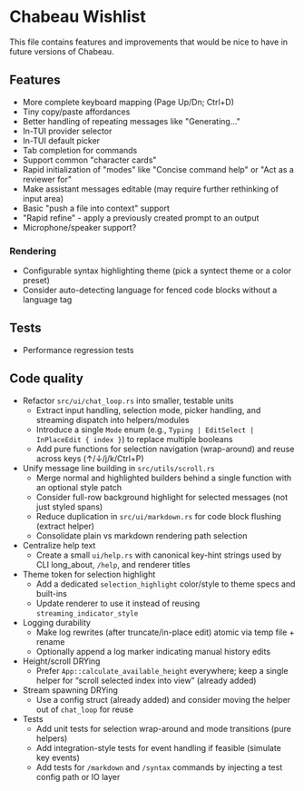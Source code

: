 # Chabeau Wishlist

This file contains features and improvements that would be nice to have in future versions of Chabeau.

## Features

- More complete keyboard mapping (Page Up/Dn; Ctrl+D)
- Tiny copy/paste affordances
- Better handling of repeating messages like "Generating..."
- In-TUI provider selector
- In-TUI default picker
- Tab completion for commands
- Support common "character cards"
- Rapid initialization of "modes" like "Concise command help" or "Act as a reviewer for" 
- Make assistant messages editable (may require further rethinking of input area)
- Basic "push a file into context" support
- "Rapid refine" - apply a previously created prompt to an output
- Microphone/speaker support?

### Rendering
- Configurable syntax highlighting theme (pick a syntect theme or a color preset)
- Consider auto-detecting language for fenced code blocks without a language tag

## Tests

- Performance regression tests

## Code quality

- Refactor `src/ui/chat_loop.rs` into smaller, testable units
  - Extract input handling, selection mode, picker handling, and streaming dispatch into helpers/modules
  - Introduce a single `Mode` enum (e.g., `Typing | EditSelect | InPlaceEdit { index }`) to replace multiple booleans
  - Add pure functions for selection navigation (wrap-around) and reuse across keys (↑/↓/j/k/Ctrl+P)
- Unify message line building in `src/utils/scroll.rs`
  - Merge normal and highlighted builders behind a single function with an optional style patch
  - Consider full-row background highlight for selected messages (not just styled spans)
  - Reduce duplication in `src/ui/markdown.rs` for code block flushing (extract helper)
  - Consolidate plain vs markdown rendering path selection
- Centralize help text
  - Create a small `ui/help.rs` with canonical key-hint strings used by CLI long_about, `/help`, and renderer titles
- Theme token for selection highlight
  - Add a dedicated `selection_highlight` color/style to theme specs and built-ins
  - Update renderer to use it instead of reusing `streaming_indicator_style`
- Logging durability
  - Make log rewrites (after truncate/in-place edit) atomic via temp file + rename
  - Optionally append a log marker indicating manual history edits
- Height/scroll DRYing
  - Prefer `App::calculate_available_height` everywhere; keep a single helper for “scroll selected index into view” (already added)
- Stream spawning DRYing
  - Use a config struct (already added) and consider moving the helper out of `chat_loop` for reuse
- Tests
  - Add unit tests for selection wrap-around and mode transitions (pure helpers)
  - Add integration-style tests for event handling if feasible (simulate key events)
  - Add tests for `/markdown` and `/syntax` commands by injecting a test config path or IO layer
